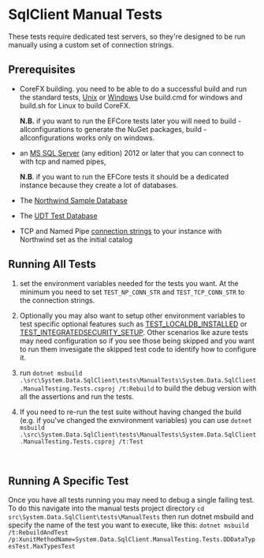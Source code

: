 # SqlClient Manual Tests

These tests require dedicated test servers, so they're designed to be run manually using a custom set of connection strings. 

## Prerequisites

- CoreFX building. you need to be able to do a successful build and run the standard tests, [Unix](https://github.com/dotnet/corefx/blob/master/Documentation/building/cross-platform-testing.md) or [Windows](https://github.com/dotnet/corefx/blob/master/Documentation/building/windows-instructions.md) Use build.cmd for windows and build.sh for Linux to build CoreFX.

  **N.B.** if you want to run the EFCore tests later you will need to build -allconfigurations to generate the NuGet packages, build -allconfigurations works only on windows.

- an [MS SQL Server](https://www.microsoft.com/en-us/sql-server/sql-server-editions-express) (any edition) 2012 or later that you can connect to with tcp and named pipes, 

  **N.B**. if you want to run the EFCore tests it should be a dedicated instance because they create a lot of databases.

- The  [Northwind Sample Database](https://msdn.microsoft.com/en-us/library/mt710790.aspx)

- The [UDT Test Database](https://github.com/dotnet/corefx/tree/master/src/System.Data.SqlClient/tests/ManualTests/createUdtTestDb_corefx.sql) 

- TCP and Named Pipe [connection strings](https://msdn.microsoft.com/en-us/library/system.data.sqlclient.sqlconnection.connectionstring.aspx) to your instance with Northwind set as the initial catalog



## Running All Tests

1. set the environment variables needed for the tests you want. At the minimum you need to set
    `TEST_NP_CONN_STR` and `TEST_TCP_CONN_STR` to the connection strings. 

2. Optionally you may also want to setup other environment variables to test specific optional features such as [TEST_LOCALDB_INSTALLED](https://github.com/dotnet/corefx/blob/8f7b490ca874ee2a9f11f0163412f7c95811298b/src/System.Data.SqlClient/tests/ManualTests/DataCommon/DataTestUtility.cs#L96) or [TEST_INTEGRATEDSECURITY_SETUP](https://github.com/dotnet/corefx/blob/8f7b490ca874ee2a9f11f0163412f7c95811298b/src/System.Data.SqlClient/tests/ManualTests/DataCommon/DataTestUtility.cs#L98). Other scenarios lke azure tests may need configuration so if you see those being skipped and you want to run them invesigate the skipped test code to identify how to configure it.

3. run `dotnet msbuild .\src\System.Data.SqlClient\tests\ManualTests\System.Data.SqlClient.ManualTesting.Tests.csproj /t:Rebuild` to build the debug version with all the assertions and run the tests.

4. If you need to re-run the test suite without having changed the build (e.g. if you've changed the exnvironment variables) you can use `dotnet msbuild .\src\System.Data.SqlClient\tests\ManualTests\System.Data.SqlClient.ManualTesting.Tests.csproj /t:Test`

  ​    

## Running A Specific Test

Once you have all tests running you may need to debug a single failing test. To do this navigate into the manual tests project directory `cd src\System.Data.SqlClient\tests\ManualTests` then run dotnet msbuild and specify the name of the test you want to execute, like this:
 `dotnet msbuild /t:RebuildAndTest /p:XunitMethodName=System.Data.SqlClient.ManualTesting.Tests.DDDataTypesTest.MaxTypesTest`